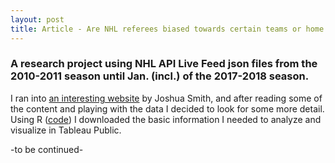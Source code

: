 ```yaml
---
layout: post
title: Article - Are NHL referees biased towards certain teams or home teams vs. away teams?
---
```


### A research project using NHL API Live Feed json files from the 2010-2011 season until Jan. (incl.) of the 2017-2018 season.

I ran into [an interesting website](http://scoutingtherefs.com) by Joshua Smith, and after reading some of the content and playing with the data I decided to look for some more detail. Using R ([code](https://github.com/rjweise/RESEARCH---NHL-Referees/blob/master/Rcode-NHLGameJSONperSeason)) I downloaded the basic information I needed to analyze and visualize in Tableau Public.

-to be continued-

